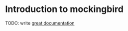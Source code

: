# Introduction to mockingbird

TODO: write [great documentation](http://jacobian.org/writing/what-to-write/)
